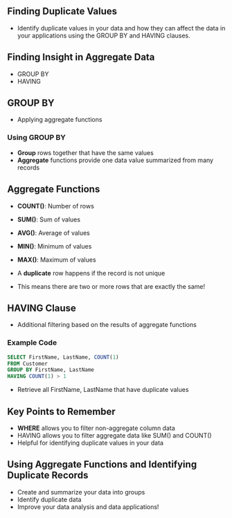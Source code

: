 ## Finding Duplicate Values
- Identify duplicate values in your data and how they can affect the data in your applications using the GROUP BY and HAVING clauses.

## Finding Insight in Aggregate Data
- GROUP BY 
- HAVING

## GROUP BY
- Applying aggregate functions

### Using GROUP BY
- <b>Group</b> rows together that have the same values
- <b>Aggregate</b> functions provide one data value summarized from many records 

## Aggregate Functions
- <b>COUNT()</b>: Number of rows
- <b>SUM()</b>: Sum of values 
- <b>AVG()</b>: Average of values
- <b>MIN()</b>: Minimum of values
- <b>MAX()</b>: Maximum of values

- A <b>duplicate</b> row happens if the record is not unique
- This means there are two or more rows that are exactly the same!

## HAVING Clause
- Additional filtering based on the results of aggregate functions 

### Example Code
```sql
SELECT FirstName, LastName, COUNT(1)
FROM Customer
GROUP BY FirstName, LastName
HAVING COUNT(1) > 1
```
- Retrieve all FirstName, LastName that have duplicate values

## Key Points to Remember 
- <b>WHERE</b> allows you to filter non-aggregate column data
- HAVING allows you to filter aggregate data like SUM() and COUNT()
- Helpful for identifying duplicate values in your data

## Using Aggregate Functions and Identifying Duplicate Records

- Create and summarize your data into groups
- Identify duplicate data
- Improve your data analysis and data applications!
